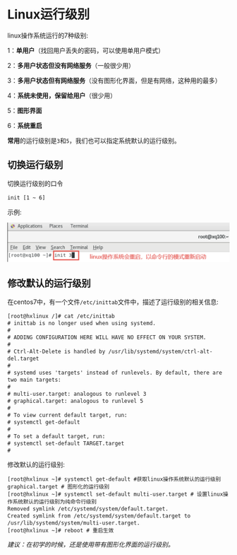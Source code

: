 # Linux运行级别
linux操作系统运行的7种级别:

1：**单用户**（找回用户丢失的密码，可以使用单用户模式）

2：**多用户状态但没有网络服务**（一般很少用）

3：**多用户状态但有网络服务**（没有图形化界面，但是有网络，这种用的最多）

4：**系统未使用，保留给用户**（很少用）

5：**图形界面**

6：**系统重启**

**常用**的运行级别是`3`和`5`，我们也可以指定系统默认的运行级别。

## 切换运行级别

切换运行级别的口令
```Bash
init [1 ~ 6]
```

示例:

![PRINTSCREEN_20240103_213426.png ##w800##](./PRINTSCREEN_20240103_213426.png)

## 修改默认的运行级别

在centos7中，有一个文件`/etc/inittab`文件中，描述了运行级别的相关信息:

```Shell
[root@hxlinux /]# cat /etc/inittab 
# inittab is no longer used when using systemd.
#
# ADDING CONFIGURATION HERE WILL HAVE NO EFFECT ON YOUR SYSTEM.
#
# Ctrl-Alt-Delete is handled by /usr/lib/systemd/system/ctrl-alt-del.target
#
# systemd uses 'targets' instead of runlevels. By default, there are two main targets:
#
# multi-user.target: analogous to runlevel 3
# graphical.target: analogous to runlevel 5
#
# To view current default target, run:
# systemctl get-default
#
# To set a default target, run:
# systemctl set-default TARGET.target
#
```

修改默认的运行级别:

```Shell
[root@hxlinux ~]# systemctl get-default #获取linux操作系统默认的运行级别
graphical.target # 图形化的运行级别
[root@hxlinux ~]# systemctl set-default multi-user.target # 设置linux操作系统默认的运行级别为纯命令行级别
Removed symlink /etc/systemd/system/default.target.
Created symlink from /etc/systemd/system/default.target to
/usr/lib/systemd/system/multi-user.target.
[root@hxlinux ~]# reboot # 重启生效
```

*建议：在初学的时候，还是使用带有图形化界面的运行级别。*